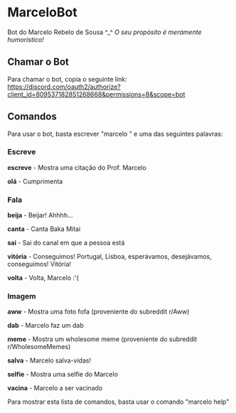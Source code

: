 # MarceloBot

Bot do Marcelo Rebelo de Sousa ^_^ _O seu propósito é meramente humorístico!_

## Chamar o Bot

Para chamar o bot, copia o seguinte link: https://discord.com/oauth2/authorize?client_id=809537182851268668&permissions=8&scope=bot

## Comandos

Para usar o bot, basta escrever "marcelo " e uma das seguintes palavras:

### Escreve

  **escreve** - Mostra uma citação do Prof. Marcelo

  **olá** - Cumprimenta

### Fala

  **beija** - Beijar! Ahhhh...

  **canta** - Canta Baka Mitai

  **sai** - Sai do canal em que a pessoa está

  **vitória** - Conseguimos! Portugal, Lisboa, esperávamos, desejávamos, conseguimos! Vitória!

  **volta** - Volta, Marcelo :'(

### Imagem

  **aww** - Mostra uma foto fofa (proveniente do subreddit r/Aww)

  **dab** - Marcelo faz um dab

  **meme** - Mostra um wholesome meme (proveniente do subreddit r/WholesomeMemes)

  **salva** - Marcelo salva-vidas!

  **selfie** - Mostra uma selfie do Marcelo

  **vacina** - Marcelo a ser vacinado

Para mostrar esta lista de comandos, basta usar o comando "marcelo help"
